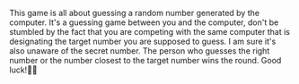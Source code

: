 This game is all about guessing a random number generated by the computer. It's a guessing game between you and the computer, don't be stumbled by the fact that you
are competing with the same computer that is designating the target number you are supposed to guess. I am sure it's also unaware of the secret number. The person who 
guesses the right number or the number closest to the target number wins the round.
Good luck!👍🏾
